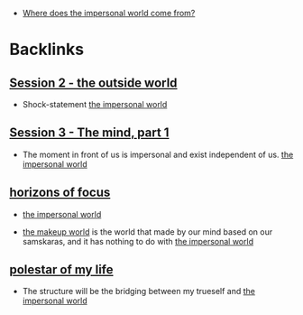 - [Where does the impersonal world come from?](<Where does the impersonal world come from?.md>)

# Backlinks
## [Session 2 - the outside world](<Session 2 - the outside world.md>)
- Shock-statement [the impersonal world](<the impersonal world.md>)

## [Session 3 - The mind, part 1](<Session 3 - The mind, part 1.md>)
- The moment in front of us is impersonal and exist independent of us. [the impersonal world](<the impersonal world.md>)

## [horizons of focus](<horizons of focus.md>)
- [the impersonal world](<the impersonal world.md>)

- [the makeup world](<the makeup world.md>) is the world that made by our mind based on our samskaras, and it has nothing to do with [the impersonal world](<the impersonal world.md>)

## [polestar of my life](<polestar of my life.md>)
- The structure will be the bridging between my trueself and [the impersonal world](<the impersonal world.md>)

